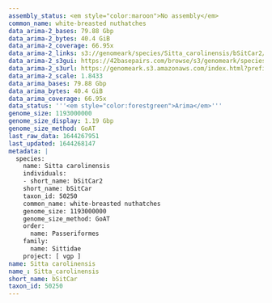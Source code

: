 ```yaml
---
assembly_status: <em style="color:maroon">No assembly</em>
common_name: white-breasted nuthatches
data_arima-2_bases: 79.88 Gbp
data_arima-2_bytes: 40.4 GiB
data_arima-2_coverage: 66.95x
data_arima-2_links: s3://genomeark/species/Sitta_carolinensis/bSitCar2/genomic_data/arima/<br>
data_arima-2_s3gui: https://42basepairs.com/browse/s3/genomeark/species/Sitta_carolinensis/bSitCar2/genomic_data/arima/
data_arima-2_s3url: https://genomeark.s3.amazonaws.com/index.html?prefix=species/Sitta_carolinensis/bSitCar2/genomic_data/arima/
data_arima-2_scale: 1.8433
data_arima_bases: 79.88 Gbp
data_arima_bytes: 40.4 GiB
data_arima_coverage: 66.95x
data_status: '''<em style="color:forestgreen">Arima</em>'''
genome_size: 1193000000
genome_size_display: 1.19 Gbp
genome_size_method: GoAT
last_raw_data: 1644267951
last_updated: 1644268147
metadata: |
  species:
    name: Sitta carolinensis
    individuals:
    - short_name: bSitCar2
    short_name: bSitCar
    taxon_id: 50250
    common_name: white-breasted nuthatches
    genome_size: 1193000000
    genome_size_method: GoAT
    order:
      name: Passeriformes
    family:
      name: Sittidae
    project: [ vgp ]
name: Sitta carolinensis
name_: Sitta_carolinensis
short_name: bSitCar
taxon_id: 50250
---
```

